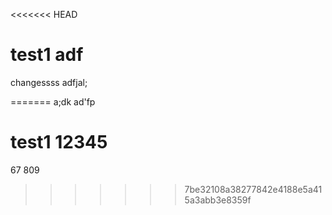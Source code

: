 <<<<<<< HEAD
# test1 adf
changessss
adfjal;

=======
a;dk
ad'fp
# test1 12345
67
809
>>>>>>> 7be32108a38277842e4188e5a415a3abb3e8359f
